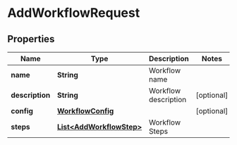 

# AddWorkflowRequest


## Properties

| Name | Type | Description | Notes |
|------------ | ------------- | ------------- | -------------|
|**name** | **String** | Workflow name |  |
|**description** | **String** | Workflow description |  [optional] |
|**config** | [**WorkflowConfig**](WorkflowConfig.md) |  |  [optional] |
|**steps** | [**List&lt;AddWorkflowStep&gt;**](AddWorkflowStep.md) | Workflow Steps |  |



